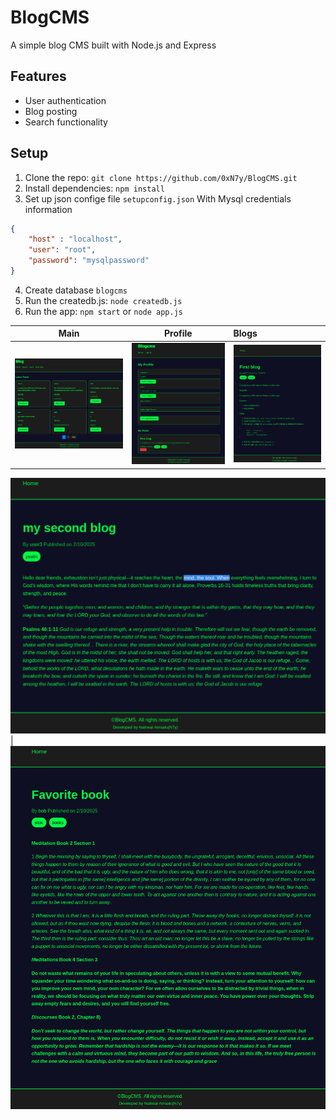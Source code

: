 # BlogCMS
A simple blog CMS built with Node.js and Express 


## Features
- User authentication
- Blog posting
- Search functionality
  

## Setup
1. Clone the repo: `git clone https://github.com/0xN7y/BlogCMS.git`
2. Install dependencies: `npm install`
3. Set up json confige file `setupconfig.json` With Mysql credentials information
```json
{
	"host" : "localhost",
	"user": "root", 
  	"password": "mysqlpassword"
}
```
4. Create database `blogcms`
5. Run the createdb.js: `node createdb.js`
6. Run the app: `npm start` or `node app.js`

Main            |  Profile                       | Blogs
:-------------------------:|:-------------------------:|:-------------------------
![](readmeimgs/mainindex.png)  |  ![](readmeimgs/profile.png)          |  ![](readmeimgs/userpost.png)

![](readmeimgs/user3post.png) | ![](readmeimgs/bobspost.png)

